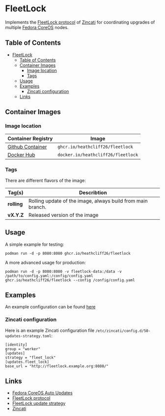 # FleetLock

Implements the [FleetLock protocol](https://coreos.github.io/zincati/development/fleetlock/protocol/) of [Zincati](https://coreos.github.io/zincati/) for coordinating upgrades of multiple [Fedora CoreOS](https://docs.fedoraproject.org/en-US/fedora-coreos/auto-updates/) nodes.

## Table of Contents

- [FleetLock](#fleetlock)
  - [Table of Contents](#table-of-contents)
  - [Container Images](#container-images)
    - [Image location](#image-location)
    - [Tags](#tags)
  - [Usage](#usage)
  - [Examples](#examples)
    - [Zincati configuration](#zincati-configuration)
  - [Links](#links)

## Container Images

### Image location

| Container Registry                                                                             | Image                              |
| ---------------------------------------------------------------------------------------------- | ---------------------------------- |
| [Github Container](https://github.com/users/heathcliff26/packages/container/package/fleetlock) | `ghcr.io/heathcliff26/fleetlock`   |
| [Docker Hub](https://hub.docker.com/repository/docker/heathcliff26/fleetlock)                  | `docker.io/heathcliff26/fleetlock` |

### Tags

There are different flavors of the image:

| Tag(s)      | Describtion                                                 |
| ----------- | ----------------------------------------------------------- |
| **rolling** | Rolling update of the image, always build from main branch. |
| **vX.Y.Z**  | Released version of the image                               |

## Usage

A simple example for testing:
```
podman run -d -p 8080:8080 ghcr.io/heathcliff26/fleetlock
```

A more advanced usage for production:
```
podman run -d -p 8080:8080 -v fleetlock-data:/data -v /path/to/config.yaml:/config/config.yaml ghcr.io/heathcliff26/fleetlock --config /config/config.yaml
```

## Examples

An example configuration can be found [here](config/example-config.yaml)

### Zincati configuration

Here is an example Zincati configuration file `/etc/zincati/config.d/50-updates-strategy.toml`:
```
[identity]
group = "worker"
[updates]
strategy = "fleet_lock"
[updates.fleet_lock]
base_url = "http://fleetlock.example.org:8080/"
```

## Links

- [Fedora CoreOS Auto Updates](https://docs.fedoraproject.org/en-US/fedora-coreos/auto-updates/)
- [FleetLock protocol](https://coreos.github.io/zincati/development/fleetlock/protocol/)
- [FleetLock update strategy](https://coreos.github.io/zincati/usage/updates-strategy/#lock-based-strategy)
- [Zincati](https://github.com/coreos/zincati)
